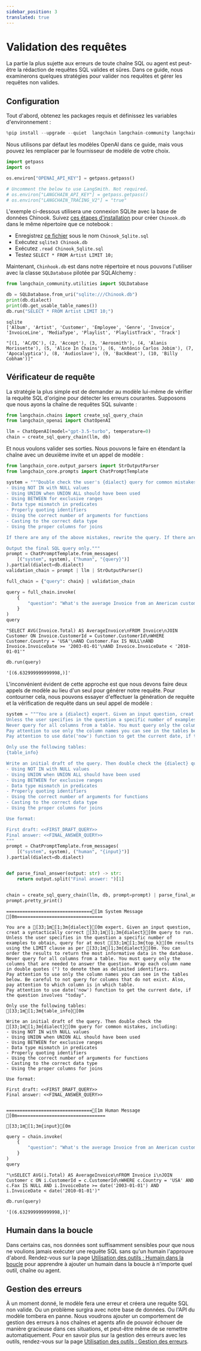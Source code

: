 ```yaml
---
sidebar_position: 3
translated: true
---
```


# Validation des requêtes

La partie la plus sujette aux erreurs de toute chaîne SQL ou agent est peut-être la rédaction de requêtes SQL valides et sûres. Dans ce guide, nous examinerons quelques stratégies pour valider nos requêtes et gérer les requêtes non valides.

## Configuration

Tout d'abord, obtenez les packages requis et définissez les variables d'environnement :

```python
%pip install --upgrade --quiet  langchain langchain-community langchain-openai
```

Nous utilisons par défaut les modèles OpenAI dans ce guide, mais vous pouvez les remplacer par le fournisseur de modèle de votre choix.

```python
import getpass
import os

os.environ["OPENAI_API_KEY"] = getpass.getpass()

# Uncomment the below to use LangSmith. Not required.
# os.environ["LANGCHAIN_API_KEY"] = getpass.getpass()
# os.environ["LANGCHAIN_TRACING_V2"] = "true"
```

L'exemple ci-dessous utilisera une connexion SQLite avec la base de données Chinook. Suivez [ces étapes d'installation](https://database.guide/2-sample-databases-sqlite/) pour créer `Chinook.db` dans le même répertoire que ce notebook :

* Enregistrez [ce fichier](https://raw.githubusercontent.com/lerocha/chinook-database/master/ChinookDatabase/DataSources/Chinook_Sqlite.sql) sous le nom `Chinook_Sqlite.sql`
* Exécutez `sqlite3 Chinook.db`
* Exécutez `.read Chinook_Sqlite.sql`
* Testez `SELECT * FROM Artist LIMIT 10;`

Maintenant, `Chinhook.db` est dans notre répertoire et nous pouvons l'utiliser avec la classe `SQLDatabase` pilotée par SQLAlchemy :

```python
from langchain_community.utilities import SQLDatabase

db = SQLDatabase.from_uri("sqlite:///Chinook.db")
print(db.dialect)
print(db.get_usable_table_names())
db.run("SELECT * FROM Artist LIMIT 10;")
```

```output
sqlite
['Album', 'Artist', 'Customer', 'Employee', 'Genre', 'Invoice', 'InvoiceLine', 'MediaType', 'Playlist', 'PlaylistTrack', 'Track']
```

```output
"[(1, 'AC/DC'), (2, 'Accept'), (3, 'Aerosmith'), (4, 'Alanis Morissette'), (5, 'Alice In Chains'), (6, 'Antônio Carlos Jobim'), (7, 'Apocalyptica'), (8, 'Audioslave'), (9, 'BackBeat'), (10, 'Billy Cobham')]"
```

## Vérificateur de requête

La stratégie la plus simple est de demander au modèle lui-même de vérifier la requête SQL d'origine pour détecter les erreurs courantes. Supposons que nous ayons la chaîne de requêtes SQL suivante :

```python
from langchain.chains import create_sql_query_chain
from langchain_openai import ChatOpenAI

llm = ChatOpenAI(model="gpt-3.5-turbo", temperature=0)
chain = create_sql_query_chain(llm, db)
```

Et nous voulons valider ses sorties. Nous pouvons le faire en étendant la chaîne avec un deuxième invite et un appel de modèle :

```python
from langchain_core.output_parsers import StrOutputParser
from langchain_core.prompts import ChatPromptTemplate

system = """Double check the user's {dialect} query for common mistakes, including:
- Using NOT IN with NULL values
- Using UNION when UNION ALL should have been used
- Using BETWEEN for exclusive ranges
- Data type mismatch in predicates
- Properly quoting identifiers
- Using the correct number of arguments for functions
- Casting to the correct data type
- Using the proper columns for joins

If there are any of the above mistakes, rewrite the query. If there are no mistakes, just reproduce the original query.

Output the final SQL query only."""
prompt = ChatPromptTemplate.from_messages(
    [("system", system), ("human", "{query}")]
).partial(dialect=db.dialect)
validation_chain = prompt | llm | StrOutputParser()

full_chain = {"query": chain} | validation_chain
```

```python
query = full_chain.invoke(
    {
        "question": "What's the average Invoice from an American customer whose Fax is missing since 2003 but before 2010"
    }
)
query
```

```output
"SELECT AVG(Invoice.Total) AS AverageInvoice\nFROM Invoice\nJOIN Customer ON Invoice.CustomerId = Customer.CustomerId\nWHERE Customer.Country = 'USA'\nAND Customer.Fax IS NULL\nAND Invoice.InvoiceDate >= '2003-01-01'\nAND Invoice.InvoiceDate < '2010-01-01'"
```

```python
db.run(query)
```

```output
'[(6.632999999999998,)]'
```

L'inconvénient évident de cette approche est que nous devons faire deux appels de modèle au lieu d'un seul pour générer notre requête. Pour contourner cela, nous pouvons essayer d'effectuer la génération de requête et la vérification de requête dans un seul appel de modèle :

```python
system = """You are a {dialect} expert. Given an input question, creat a syntactically correct {dialect} query to run.
Unless the user specifies in the question a specific number of examples to obtain, query for at most {top_k} results using the LIMIT clause as per {dialect}. You can order the results to return the most informative data in the database.
Never query for all columns from a table. You must query only the columns that are needed to answer the question. Wrap each column name in double quotes (") to denote them as delimited identifiers.
Pay attention to use only the column names you can see in the tables below. Be careful to not query for columns that do not exist. Also, pay attention to which column is in which table.
Pay attention to use date('now') function to get the current date, if the question involves "today".

Only use the following tables:
{table_info}

Write an initial draft of the query. Then double check the {dialect} query for common mistakes, including:
- Using NOT IN with NULL values
- Using UNION when UNION ALL should have been used
- Using BETWEEN for exclusive ranges
- Data type mismatch in predicates
- Properly quoting identifiers
- Using the correct number of arguments for functions
- Casting to the correct data type
- Using the proper columns for joins

Use format:

First draft: <<FIRST_DRAFT_QUERY>>
Final answer: <<FINAL_ANSWER_QUERY>>
"""
prompt = ChatPromptTemplate.from_messages(
    [("system", system), ("human", "{input}")]
).partial(dialect=db.dialect)


def parse_final_answer(output: str) -> str:
    return output.split("Final answer: ")[1]


chain = create_sql_query_chain(llm, db, prompt=prompt) | parse_final_answer
prompt.pretty_print()
```

```output
================================[1m System Message [0m================================

You are a [33;1m[1;3m{dialect}[0m expert. Given an input question, creat a syntactically correct [33;1m[1;3m{dialect}[0m query to run.
Unless the user specifies in the question a specific number of examples to obtain, query for at most [33;1m[1;3m{top_k}[0m results using the LIMIT clause as per [33;1m[1;3m{dialect}[0m. You can order the results to return the most informative data in the database.
Never query for all columns from a table. You must query only the columns that are needed to answer the question. Wrap each column name in double quotes (") to denote them as delimited identifiers.
Pay attention to use only the column names you can see in the tables below. Be careful to not query for columns that do not exist. Also, pay attention to which column is in which table.
Pay attention to use date('now') function to get the current date, if the question involves "today".

Only use the following tables:
[33;1m[1;3m{table_info}[0m

Write an initial draft of the query. Then double check the [33;1m[1;3m{dialect}[0m query for common mistakes, including:
- Using NOT IN with NULL values
- Using UNION when UNION ALL should have been used
- Using BETWEEN for exclusive ranges
- Data type mismatch in predicates
- Properly quoting identifiers
- Using the correct number of arguments for functions
- Casting to the correct data type
- Using the proper columns for joins

Use format:

First draft: <<FIRST_DRAFT_QUERY>>
Final answer: <<FINAL_ANSWER_QUERY>>


================================[1m Human Message [0m=================================

[33;1m[1;3m{input}[0m
```

```python
query = chain.invoke(
    {
        "question": "What's the average Invoice from an American customer whose Fax is missing since 2003 but before 2010"
    }
)
query
```

```output
"\nSELECT AVG(i.Total) AS AverageInvoice\nFROM Invoice i\nJOIN Customer c ON i.CustomerId = c.CustomerId\nWHERE c.Country = 'USA' AND c.Fax IS NULL AND i.InvoiceDate >= date('2003-01-01') AND i.InvoiceDate < date('2010-01-01')"
```

```python
db.run(query)
```

```output
'[(6.632999999999998,)]'
```

## Humain dans la boucle

Dans certains cas, nos données sont suffisamment sensibles pour que nous ne voulions jamais exécuter une requête SQL sans qu'un humain l'approuve d'abord. Rendez-vous sur la page [Utilisation des outils : Humain dans la boucle](/docs/use_cases/tool_use/human_in_the_loop) pour apprendre à ajouter un humain dans la boucle à n'importe quel outil, chaîne ou agent.

## Gestion des erreurs

À un moment donné, le modèle fera une erreur et créera une requête SQL non valide. Ou un problème surgira avec notre base de données. Ou l'API du modèle tombera en panne. Nous voudrons ajouter un comportement de gestion des erreurs à nos chaînes et agents afin de pouvoir échouer de manière gracieuse dans ces situations, et peut-être même de se remettre automatiquement. Pour en savoir plus sur la gestion des erreurs avec les outils, rendez-vous sur la page [Utilisation des outils : Gestion des erreurs](/docs/use_cases/tool_use/tool_error_handling).

